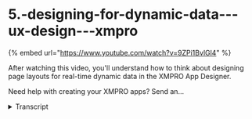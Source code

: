 # 5.-designing-for-dynamic-data---ux-design---xmpro
{% embed url="https://www.youtube.com/watch?v=9ZPi1BvlGl4" %}



After watching this video, you'll understand how to think about designing page layouts for real-time dynamic data in the XMPRO App Designer.

Need help with creating your XMPRO apps? Send an...
<details>
<summary>Transcript</summary>After watching this video, you'll understand how to think about designing page layouts for real-time dynamic data in the XMPRO App Designer.

Need help with creating your XMPRO apps? Send an...
if you followed all the steps in this

series you've given yourself the best

chance of building a well-designed

application that solves a real problem

but there is one final thing you need to

understand before you get to work in the

Exim Pro app designer X and pro apps use

dynamic real time data the X and Pro

data stream designer allows you to

integrate to multiple data sources apply

analytics initiate actions and

orchestrate the flow of data that data

then gets used by the apps you create in

the app designer we won't be covering it

in this series but now is also the time

to consider which X and Pro data streams

you need to configure and think about

whether you have access to the right

data sources that you'll need to use in

your app using dynamic data also means

that you'll need to create dynamic

layouts while this might take a while to

get used to this will save you a lot of

design time let's say you want to create

a page in the app designer that contains

cards showing the overall health for

each of your six slurry pumps in this

simple example the real time data will

come from a database now instead of

creating 6 cards for your 6 slurry pumps

you only have to create one card as the

template when you launch your app that

template will then get replicated for

each row in your database and if you add

data for two more pumps to the database

your page will automatically show 8

cards now that you understand how to

design layouts for dynamic data it's

time to turn your wireframes

into X and Pro apps for a detailed

tutorial on creating your first app

watch the how to create an app video if

you have questions or you need any help

with setting up your apps please reach

out to us at support at X and procom
</details>
